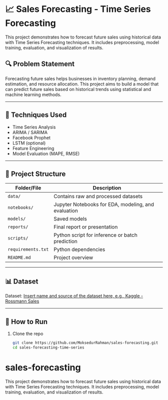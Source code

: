 # 📈 Sales Forecasting - Time Series Forecasting

This project demonstrates how to forecast future sales using historical data with Time Series Forecasting techniques. It includes preprocessing, model training, evaluation, and visualization of results.

## 🔍 Problem Statement

Forecasting future sales helps businesses in inventory planning, demand estimation, and resource allocation. This project aims to build a model that can predict future sales based on historical trends using statistical and machine learning methods.

---

## 🧠 Techniques Used

- Time Series Analysis
- ARIMA / SARIMA
- Facebook Prophet
- LSTM (optional)
- Feature Engineering
- Model Evaluation (MAPE, RMSE)

---

## 📁 Project Structure

| Folder/File | Description |
|-------------|-------------|
| `data/` | Contains raw and processed datasets |
| `notebooks/` | Jupyter Notebooks for EDA, modeling, and evaluation |
| `models/` | Saved models |
| `reports/` | Final report or presentation |
| `scripts/` | Python script for inference or batch prediction |
| `requirements.txt` | Python dependencies |
| `README.md` | Project overview |

---

## 📊 Dataset

Dataset: [Insert name and source of the dataset here, e.g., Kaggle - Rossmann Sales](https://www.kaggle.com/datasets/tanayatipre/store-sales-forecasting-dataset)

---

## 🚀 How to Run

1. Clone the repo  
   ```bash
   git clone https://github.com/MoksedurRahman/sales-forecasting.git
   cd sales-forecasting-time-series
# sales-forecasting
This project demonstrates how to forecast future sales using historical data with Time Series Forecasting techniques. It includes preprocessing, model training, evaluation, and visualization of results.
